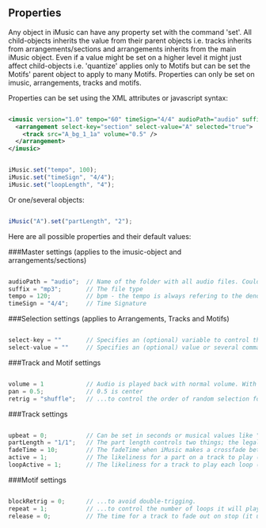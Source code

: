 ## Properties

Any object in iMusic can have any property set with the command 'set'. All child-objects inherits the value from their parent objects i.e. tracks inherits from arrangements/sections and arrangements inherits from the main iMusic object. Even if a value might be set on a higher level it might just affect child-objects i.e. 'quantize' applies only to Motifs but can be set the Motifs' parent object to apply to many Motifs.
Properties can only be set on imusic, arrangements, tracks and motifs.

Properties can be set using the XML attributes or javascript syntax:

```XML

<imusic version="1.0" tempo="60" timeSign="4/4" audioPath="audio" suffix="mp3" quantize="1/8" loopLength="2" fadeTime="0">
  <arrangement select-key="section" select-value="A" selected="true">  
    <track src="A_bg_1_1a" volume="0.5" />
  </arrangement>
</imusic>

```


```javascript

iMusic.set("tempo", 100);
iMusic.set("timeSign", "4/4");
iMusic.set("loopLength", "4");

```


Or one/several objects:

```javascript

iMusic("A").set("partLength", "2");

```

Here are all possible properties and their default values:

###Master settings (applies to the imusic-object and arrangements/sections)

```javascript

audioPath = "audio";  // Name of the folder with all audio files. Could be changed to anything. Even on a remote server 
suffix = "mp3";       // The file type
tempo = 120;          // bpm - the tempo is always refering to the denominator set by timeSign.
timeSign = "4/4";     // Time Signature

```

###Selection settings (applies to Arrangements, Tracks and Motifs)

```javascript

select-key = ""       // Specifies an (optional) variable to control the mute-state of this object
select-value = ""     // Specifies an (optional) value or several comma-separated values to control the mute-state (see selecting)

```

###Track and Motif settings

```javascript

volume = 1            // Audio is played back with normal volume. With multiple files you might need to decrease the volume.
pan = 0.5;            // 0.5 is center
retrig = "shuffle";   // ...to control the order of random selection for a part on a track or Motif ("shuffle", "next", "other"). This require multiple source-files to be specifed for the part/region or Motif. 

```

###Track settings

```javascript

upbeat = 0;           // Can be set in seconds or musical values like "1/4" to specify the preroll of a file before a the barline
partLength = "1/1";   // The part length controls two things; the legal point to make a musical jump after a play()-call and the position of the next part if multiple parts are used on a track
fadeTime = 10;        // The fadeTime when iMusic makes a crossfade between two files. Use longer fadeTime for textures and short for rhytmic loops. Set to zero if the files are supposed to play its full audio-tail when before the track are muted.
active = 1;           // The likeliness for a part on a track to play (by reducing the value you can cause random pauses on a track i.e. a value of 0.5 sets the likeliness for a specific part to play to 50%)
loopActive = 1;       // The likeliness for a track to play each loop (i.e. a value of 0.5 sets the likeliness for a track to play on a loop to 50%)

```

###Motif settings

```javascript

blockRetrig = 0;      // ...to avoid double-trigging.
repeat = 1;           // ...to control the number of loops it will play
release = 0;          // The time for a track to fade out on stop (it uses fadeTime if not specified)

```


